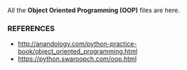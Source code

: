 All the **Object Oriented Programming (OOP)** files are here.


### REFERENCES
* http://anandology.com/python-practice-book/object_oriented_programming.html
* https://python.swaroopch.com/oop.html
